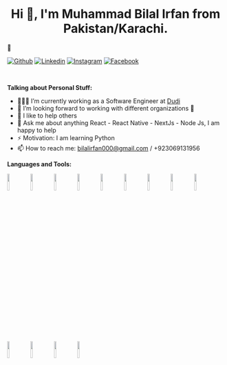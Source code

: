 <!-- Your title -->
## <h1 align="center">Hi 👋, I'm Muhammad Bilal Irfan from Pakistan/Karachi.</h1>🚀 

<!-- Your badges
You can use the website to generate badges: https://shields.io/
-->

[![Github](https://img.shields.io/badge/-Github-000?style=flat&logo=Github&logoColor=white)](https://github.com/bilal112)
[![Linkedin](https://img.shields.io/badge/-LinkedIn-blue?style=flat&logo=Linkedin&logoColor=white)](https://www.linkedin.com/in/bilal-irfan/)
[![Instagram](https://img.shields.io/badge/-Instagram-c13584?style=flat&labelColor=c13584&logo=instagram&logoColor=white)](https://www.instagram.com/_bilal_irfan/)
[![Facebook](https://img.shields.io/badge/Facebook-1877F2?style=flat&logo=facebook&logoColor=white)](https://www.facebook.com/OfficalBilal)



&nbsp;

<!-- Talking about you -->
**Talking about Personal Stuff:**

<!-- Any image aligned to the right. Beware the width -->

- 👨🏽‍💻 I’m currently working as a Software Engineer at [Dudi](https://github.com/DudiApp)
- 👯 I’m looking forward to working with different organizations 🤝
- 🤔 I like to help others
- 💬 Ask me about anything React - React Native - NextJs - Node Js, I am happy to help
- ⚡️ Motivation: I am learning Python
- 📫 How to reach me: bilalirfan000@gmail.com / +923069131956 

**Languages and Tools:** 

<!-- Your github readme stats
You can use this api: https://github.com/anuraghazra/github-readme-stats
-->
<p>
    <!-- Your languages and tools. Could you be careful with the alignment? 
    You can use these sites to get logos: https://www.vectorlogo.zone or https://simpleicons.org/
    -->
   <img width="10%" src="https://www.vectorlogo.zone/logos/javascript/javascript-icon.svg">
   <img width="10%" src="https://www.vectorlogo.zone/logos/reactjs/reactjs-icon.svg">
   <img width="10%" src="https://www.vectorlogo.zone/logos/nextjs/nextjs-icon.svg">
   <img width="10%" src="https://www.vectorlogo.zone/logos/typescriptlang/typescriptlang-icon.svg">
   <img width="10%" src="https://www.vectorlogo.zone/logos/w3_html5/w3_html5-ar21.svg">
   <img width="10%" src="https://www.vectorlogo.zone/logos/netlifyapp_watercss/netlifyapp_watercss-ar21.svg">
   <img width="10%" src="https://gw.alipayobjects.com/zos/rmsportal/KDpgvguMpGfqaHPjicRK.svg">
   <img width="10%" src="https://www.vectorlogo.zone/logos/python/python-icon.svg">
   <img width="10%" src="https://www.vectorlogo.zone/logos/sqlite/sqlite-ar21.svg">
   <img width="10%" src="https://www.vectorlogo.zone/logos/firebase/firebase-ar21.svg">
   <img width="10%" src="https://www.vectorlogo.zone/logos/git-scm/git-scm-ar21.svg">
   <img width="10%" src="https://www.vectorlogo.zone/logos/socketio/socketio-ar21.svg">
   <img width="10%" src="https://www.vectorlogo.zone/logos/sass-lang/sass-lang-icon.svg">
  </p>

<br/>


